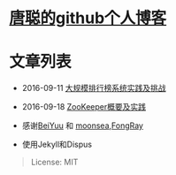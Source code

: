 # [唐聪的github个人博客](https://tangcong.github.io)

# 文章列表

* 2016-09-11 [大规模排行榜系统实践及挑战](https://tangcong.github.io/the-practices-and-challenges-of-large-scale-ranking-system)

* 2016-09-18 [ZooKeeper概要及实践](https://tangcong.github.io/zookeeper-overview-and-practice)



- 感谢[BeiYuu](https://github.com/beiyuu) 和 [moonsea](https://github.com/moonsea),[FongRay](https://github.com/FongRay)

- 使用Jekyll和Dispus

> License: MIT

